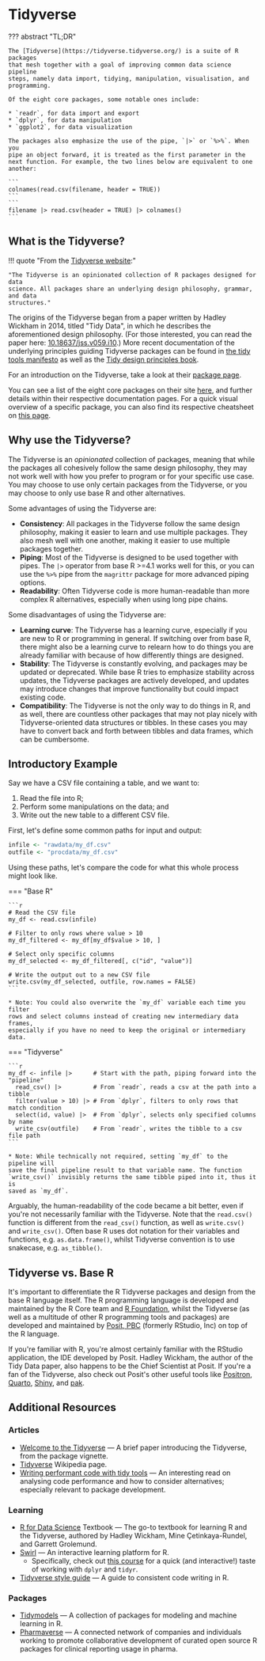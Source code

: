 # Tidyverse

??? abstract "TL;DR"

    The [Tidyverse](https://tidyverse.tidyverse.org/) is a suite of R packages
    that mesh together with a goal of improving common data science pipeline
    steps, namely data import, tidying, manipulation, visualisation, and
    programming.

    Of the eight core packages, some notable ones include:

    * `readr`, for data import and export
    * `dplyr`, for data manipulation
    * `ggplot2`, for data visualization

    The packages also emphasize the use of the pipe, `|>` or `%>%`. When you
    pipe an object forward, it is treated as the first parameter in the
    next function. For example, the two lines below are equivalent to one
    another:

    ```
    colnames(read.csv(filename, header = TRUE))
    ```
    ```
    filename |> read.csv(header = TRUE) |> colnames()
    ```

## What is the Tidyverse?

!!! quote "From the [Tidyverse website](https://www.tidyverse.org/):"

    "The Tidyverse is an opinionated collection of R packages designed for data
    science. All packages share an underlying design philosophy, grammar, and data
    structures."

The origins of the Tidyverse began from a paper written by Hadley Wickham in
2014, titled "Tidy Data", in which he describes the aforementioned
design philosophy. (For those interested, you can read the paper here:
[10.18637/jss.v059.i10](https://doi.org/10.18637/jss.v059.i10).) More recent
documentation of the underlying principles guiding Tidyverse packages can be
found in [the tidy tools manifesto](https://tidyverse.tidyverse.org/articles/manifesto.html)
as well as the [Tidy design principles book](https://design.tidyverse.org/).

For an introduction on the Tidyverse, take a look at their [package page](https://tidyverse.tidyverse.org/).

You can see a list of the eight core packages on their site
[here](https://www.tidyverse.org/packages/), and further details within their
respective documentation pages. For a quick visual overview of a specific
package, you can also find its respective cheatsheet on
[this page](https://posit.co/resources/cheatsheets/).

## Why use the Tidyverse?

The Tidyverse is an _opinionated_ collection of packages, meaning that while the
packages all cohesively follow the same design philosophy, they may not work
well with how you prefer to program or for your specific use case. You may
choose to use only certain packages from the Tidyverse, or you may choose to
only use base R and other alternatives.

Some advantages of using the Tidyverse are:

- **Consistency**: All packages in the Tidyverse follow the same design
    philosophy, making it easier to learn and use multiple packages. They also
    mesh well with one another, making it easier to use multiple packages
    together.
- **Piping**: Most of the Tidyverse is designed to be used together with pipes.
    The `|>` operator from base R >=4.1 works well for this, or you can use the
    `%>%` pipe from the `magrittr` package for more advanced piping options.
- **Readability**: Often Tidyverse code is more human-readable than more complex
    R alternatives, especially when using long pipe chains.

Some disadvantages of using the Tidyverse are:

- **Learning curve**: The Tidyverse has a learning curve, especially if you are
    new to R or programming in general. If switching over from base R, there
    might also be a learning curve to relearn how to do things you are already
    familiar with because of how differently things are designed.
- **Stability**: The Tidyverse is constantly evolving, and packages may be
    updated or deprecated. While base R tries to emphasize stability across
    updates, the Tidyverse packages are actively developed, and updates may
    introduce changes that improve functionality but could impact existing code.
- **Compatibility**: The Tidyverse is not the only way to do things in R, and as
    well, there are countless other packages that may not play nicely with
    Tidyverse-oriented data structures or tibbles. In these cases you may have
    to convert back and forth between tibbles and data frames, which can be
    cumbersome.

## Introductory Example

Say we have a CSV file containing a table, and we want to:

1. Read the file into R;
2. Perform some manipulations on the data; and
3. Write out the new table to a different CSV file.

First, let's define some common paths for input and output:

```r
infile <- "rawdata/my_df.csv"
outfile <- "procdata/my_df.csv"
```

Using these paths, let's compare the code for what this whole process might look
like.

=== "Base R"

    ```r
    # Read the CSV file
    my_df <- read.csv(infile)

    # Filter to only rows where value > 10
    my_df_filtered <- my_df[my_df$value > 10, ]

    # Select only specific columns
    my_df_selected <- my_df_filtered[, c("id", "value")]

    # Write the output out to a new CSV file
    write.csv(my_df_selected, outfile, row.names = FALSE)
    ```

    * Note: You could also overwrite the `my_df` variable each time you filter
    rows and select columns instead of creating new intermediary data frames,
    especially if you have no need to keep the original or intermediary data.

=== "Tidyverse"

    ```r
    my_df <- infile |>      # Start with the path, piping forward into the "pipeline"
      read_csv() |>         # From `readr`, reads a csv at the path into a tibble
      filter(value > 10) |> # From `dplyr`, filters to only rows that match condition
      select(id, value) |>  # From `dplyr`, selects only specified columns by name
      write_csv(outfile)    # From `readr`, writes the tibble to a csv file path
    ```

    * Note: While technically not required, setting `my_df` to the pipeline will
    save the final pipeline result to that variable name. The function
    `write_csv()` invisibly returns the same tibble piped into it, thus it is
    saved as `my_df`.

Arguably, the human-readability of the code became a bit better, even if you're
not necessarily familiar with the Tidyverse. Note that the `read.csv()` function
is different from the `read_csv()` function, as well as `write.csv()` and
`write_csv()`. Often base R uses dot notation for their variables and functions,
e.g. `as.data.frame()`, whilst Tidyverse convention is to use snakecase, e.g.
`as_tibble()`.

## Tidyverse vs. Base R

It's important to differentiate the R Tidyverse packages and design from the
base R language itself. The R programming language is developed and maintained
by the R Core team and [R Foundation](https://www.r-project.org/foundation/),
whilst the Tidyverse (as well as a multitude of other R programming tools and
packages) are developed and maintained by [Posit, PBC](https://posit.co/)
(formerly RStudio, Inc) on top of the R language.

If you're familiar with R, you're almost certainly familiar with the RStudio
application, the IDE developed by Posit. Hadley Wickham, the author of the Tidy
Data paper, also happens to be the Chief Scientist at Posit. If you're a fan of
the Tidyverse, also check out Posit's other useful tools like [Positron](https://positron.posit.co/),
[Quarto](https://quarto.org/), [Shiny](https://shiny.posit.co/), and [pak](https://pak.r-lib.org/).

## Additional Resources

### Articles

- [Welcome to the Tidyverse](https://tidyverse.tidyverse.org/articles/paper.html)
    &mdash; A brief paper introducing the Tidyverse, from the package vignette.
- [Tidyverse](https://en.wikipedia.org/wiki/tidyverse) Wikipedia page.
- [Writing performant code with tidy tools](https://www.tidyverse.org/blog/2023/04/performant-packages/)
    &mdash; An interesting read on analysing code performance and how to
    consider alternatives; especially relevant to package development.

### Learning

- [R for Data Science](https://r4ds.hadley.nz/) Textbook &mdash; The go-to
    textbook for learning R and the Tidyverse, authored by Hadley Wickham, Mine
    Çetinkaya-Rundel, and Garrett Grolemund.
- [Swirl](https://swirlstats.com/) &mdash; An interactive learning platform for
    R.
    - Specifically, check out [this course](https://swirlstats.com/scn/getclean.html)
        for a quick (and interactive!) taste of working with `dplyr` and `tidyr`.
- [Tidyverse style guide](https://style.tidyverse.org/) &mdash; A guide to consistent code writing in R.

### Packages

- [Tidymodels](https://www.tidymodels.org) &mdash; A collection of packages
    for modeling and machine learning in R.
- [Pharmaverse](https://pharmaverse.org/) &mdash; A connected network of
    companies and individuals working to promote collaborative development of
    curated open source R packages for clinical reporting usage in pharma.
